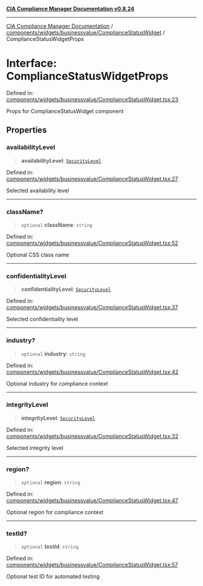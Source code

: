 [**CIA Compliance Manager Documentation v0.8.24**](../../../../../README.md)

***

[CIA Compliance Manager Documentation](../../../../../modules.md) / [components/widgets/businessvalue/ComplianceStatusWidget](../README.md) / ComplianceStatusWidgetProps

# Interface: ComplianceStatusWidgetProps

Defined in: [components/widgets/businessvalue/ComplianceStatusWidget.tsx:23](https://github.com/Hack23/cia-compliance-manager/blob/8f5d084752ccee354557e96bf8b49239fb671c91/src/components/widgets/businessvalue/ComplianceStatusWidget.tsx#L23)

Props for ComplianceStatusWidget component

## Properties

### availabilityLevel

> **availabilityLevel**: [`SecurityLevel`](../../../../../types/cia/type-aliases/SecurityLevel.md)

Defined in: [components/widgets/businessvalue/ComplianceStatusWidget.tsx:27](https://github.com/Hack23/cia-compliance-manager/blob/8f5d084752ccee354557e96bf8b49239fb671c91/src/components/widgets/businessvalue/ComplianceStatusWidget.tsx#L27)

Selected availability level

***

### className?

> `optional` **className**: `string`

Defined in: [components/widgets/businessvalue/ComplianceStatusWidget.tsx:52](https://github.com/Hack23/cia-compliance-manager/blob/8f5d084752ccee354557e96bf8b49239fb671c91/src/components/widgets/businessvalue/ComplianceStatusWidget.tsx#L52)

Optional CSS class name

***

### confidentialityLevel

> **confidentialityLevel**: [`SecurityLevel`](../../../../../types/cia/type-aliases/SecurityLevel.md)

Defined in: [components/widgets/businessvalue/ComplianceStatusWidget.tsx:37](https://github.com/Hack23/cia-compliance-manager/blob/8f5d084752ccee354557e96bf8b49239fb671c91/src/components/widgets/businessvalue/ComplianceStatusWidget.tsx#L37)

Selected confidentiality level

***

### industry?

> `optional` **industry**: `string`

Defined in: [components/widgets/businessvalue/ComplianceStatusWidget.tsx:42](https://github.com/Hack23/cia-compliance-manager/blob/8f5d084752ccee354557e96bf8b49239fb671c91/src/components/widgets/businessvalue/ComplianceStatusWidget.tsx#L42)

Optional industry for compliance context

***

### integrityLevel

> **integrityLevel**: [`SecurityLevel`](../../../../../types/cia/type-aliases/SecurityLevel.md)

Defined in: [components/widgets/businessvalue/ComplianceStatusWidget.tsx:32](https://github.com/Hack23/cia-compliance-manager/blob/8f5d084752ccee354557e96bf8b49239fb671c91/src/components/widgets/businessvalue/ComplianceStatusWidget.tsx#L32)

Selected integrity level

***

### region?

> `optional` **region**: `string`

Defined in: [components/widgets/businessvalue/ComplianceStatusWidget.tsx:47](https://github.com/Hack23/cia-compliance-manager/blob/8f5d084752ccee354557e96bf8b49239fb671c91/src/components/widgets/businessvalue/ComplianceStatusWidget.tsx#L47)

Optional region for compliance context

***

### testId?

> `optional` **testId**: `string`

Defined in: [components/widgets/businessvalue/ComplianceStatusWidget.tsx:57](https://github.com/Hack23/cia-compliance-manager/blob/8f5d084752ccee354557e96bf8b49239fb671c91/src/components/widgets/businessvalue/ComplianceStatusWidget.tsx#L57)

Optional test ID for automated testing
